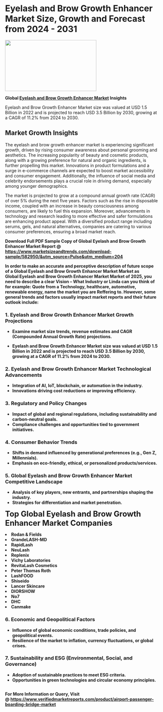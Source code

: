 <H1>Eyelash and Brow Growth Enhancer Market Size, Growth and Forecast from 2024 - 2031</H1><img class="aligncenter size-medium wp-image-584254" src="https://thirdeyenews.in/wp-content/uploads/2024/09/Global-Market-Research-300x168.jpeg" alt="" width="300" height="168" /><p><strong>Global&nbsp;<a href="https://www.marketsizeandtrends.com/download-sample/582950/&amp;utm_source=Pulse&amp;utm_medium=204">Eyelash and Brow Growth Enhancer Market</a> Insights</strong></p><p>Eyelash and Brow Growth Enhancer Market size was valued at USD 1.5 Billion in 2022 and is projected to reach USD 3.5 Billion by 2030, growing at a CAGR of 11.2% from 2024 to 2030.</p><p><h2>Market Growth Insights</h2> <p>The eyelash and brow growth enhancer market is experiencing significant growth, driven by rising consumer awareness about personal grooming and aesthetics. The increasing popularity of beauty and cosmetic products, along with a growing preference for natural and organic ingredients, is further propelling this market. Innovations in product formulations and a surge in e-commerce channels are expected to boost market accessibility and consumer engagement. Additionally, the influence of social media and celebrity endorsements plays a crucial role in driving demand, especially among younger demographics.</p> <p><strong></strong></p> <p>The market is projected to grow at a compound annual growth rate (CAGR) of over 5% during the next five years. Factors such as the rise in disposable income, coupled with an increase in beauty consciousness among consumers, are likely to fuel this expansion. Moreover, advancements in technology and research leading to more effective and safer formulations are enhancing product appeal. With a diversified product range including serums, gels, and natural alternatives, companies are catering to various consumer preferences, ensuring a broad market reach.</p> <p><strong></p><p><span class=""><strong>Download Full PDF Sample Copy of Global Eyelash and Brow Growth Enhancer Market Report</strong> @ <a href="https://www.marketsizeandtrends.com/download-sample/582950/&amp;utm_source=Pulse&amp;utm_medium=204" target="_blank">https://www.marketsizeandtrends.com/download-sample/582950/&amp;utm_source=Pulse&amp;utm_medium=204</a></span></p><p>In order to make an accurate and perceptive description of future scope of a Global&nbsp;Eyelash and Brow Growth Enhancer Market Market as Global&nbsp;Eyelash and Brow Growth Enhancer Market Market of 2025, you need to describe a clear Vision &ndash; What Industry or Linda can you think of for example: Quote from a Technology, healthcare, automotive, renewable energy, name the market you are Reffering to. However, some general trends and factors usually impact market reports and their future outlook include:</p><h3>1.&nbsp;<strong>Eyelash and Brow Growth Enhancer Market Growth Projections</strong></h3><ul><li>Examine market size trends, revenue estimates and CAGR (Compounded Annual Growth Rate) projections.</li><li><p>Eyelash and Brow Growth Enhancer Market size was valued at USD 1.5 Billion in 2022 and is projected to reach USD 3.5 Billion by 2030, growing at a CAGR of 11.2% from 2024 to 2030.</p></li></ul><h3>2.&nbsp;<strong>Eyelash and Brow Growth Enhancer Market Technological Advancements</strong></h3><ul><li>Integration of AI, IoT, blockchain, or automation in the industry.</li><li>Innovations driving cost reductions or improving efficiency.</li></ul><h3>3.&nbsp;<strong>Regulatory and Policy Changes</strong></h3><ul><li>Impact of global and regional regulations, including sustainability and carbon-neutral goals.</li><li>Compliance challenges and opportunities tied to government initiatives.</li></ul><h3>4.&nbsp;<strong>Consumer Behavior Trends</strong></h3><ul><li>Shifts in demand influenced by generational preferences (e.g., Gen Z, Millennials).</li><li>Emphasis on eco-friendly, ethical, or personalized products/services.</li></ul><h3>5.&nbsp;<strong>Global Eyelash and Brow Growth Enhancer Market Competitive Landscape</strong></h3><ul><li>Analysis of key players, new entrants, and partnerships shaping the industry.</li><li>Strategies for differentiation and market penetration.</li></ul><p data-pm-slice="1 1 []"><span style="color: inherit; font-family: inherit; font-size: 25px;">Top Global Eyelash and Brow Growth Enhancer Market Companies</span></p><div class="" data-test-id=""><p><li>Rodan & Fields</li><li> GrandeLASH-MD</li><li> RapidLash</li><li> NeuLash</li><li> Replenix</li><li> Vichy Laboratories</li><li> RevitaLash Cosmetics</li><li> Peter Thomas Roth</li><li> LashFOOD</li><li> Shiseido</li><li> Lancer Skincare</li><li> DIORSHOW</li><li> No7</li><li> DHC</li><li> Canmake</li></p></div><h3>6.&nbsp;<strong>Economic and Geopolitical Factors</strong></h3><ul><li>Influence of global economic conditions, trade policies, and geopolitical events.</li><li>Resilience of the market to inflation, currency fluctuations, or global crises.</li></ul><h3>7.&nbsp;<strong>Sustainability and ESG (Environmental, Social, and Governance)</strong></h3><ul><li>Adoption of sustainable practices to meet ESG criteria.</li><li>Opportunities in green technologies and circular economy principles.</li></ul><h2><strong style="font-size: 14px;">For More Information or Query, Visit @&nbsp;</strong><a style="background-color: #ffffff; font-size: 14px;" href="https://www.marketsizeandtrends.com/report/eyelash-and-brow-growth-enhancer-market/" target="_blank">https://www.verifiedmarketreports.com/product/airport-passenger-boarding-bridge-market</a></h2>
